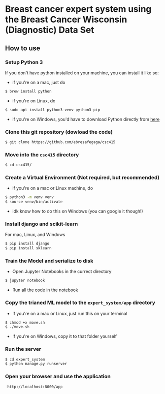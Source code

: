 # Breast cancer expert system using the Breast Cancer Wisconsin (Diagnostic) Data Set


## How to use 

### Setup Python 3

If you don't have python installed on your machine, you can install it like so:

- if you're on a mac, just do

```bash
$ brew install python
```

- if you're on Linux, do
```bash 
$ sudo apt install python3-venv python3-pip
```
- if you're on Windows, you'd have to download Python directly from [here](https://www.python.org/downloads/windows/) 

### Clone this git repository (dowload the code)

```bash
$ git clone https://github.com/ebresafegaga/csc415
```

### Move into the `csc415` directory
```bash 
$ cd csc415/
```

### Create a Virtual Environment (Not required, but recommended)

- if you're on a mac or Linux machine, do
```bash 
$ python3 -m venv venv
$ source venv/bin/activate
```
- idk know how to do this on Windows (you can google it though!)

### Install django and scikit-learn
For mac, Linux, and Windows 
```bash 
$ pip install django 
$ pip install sklearn
```

### Train the Model and serialize to disk 
- Open Jupyter Notebooks in the currect directory
```bash 
$ jupyter notebook
```
- Run all the code in the notebook

### Copy the trianed ML model to the `expert_system/app` directory
- If you're on a mac or Linux, just run this on your terminal
```bash 
$ chmod +x move.sh
$ ./move.sh
```

- If you're on Windows, copy it to that folder yourself 

### Run the server 

```bash 
$ cd expert_system
$ python manage.py runserver
```

### Open your browser and use the application

```bash
 http://localhost:8000/app
```
